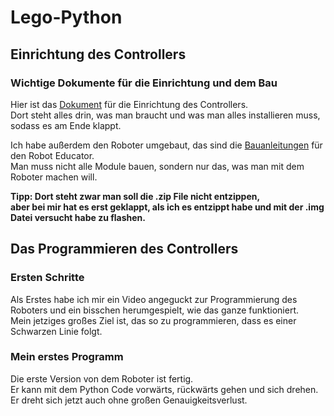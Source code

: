 # Lego-Python

## Einrichtung des Controllers
### Wichtige Dokumente für die Einrichtung und dem Bau
Hier ist das [Dokument](https://assets.education.lego.com/v3/assets/blt293eea581807678a/bltb470b9ea6e38f8d4/5f8802fc4376310c19e33714/getting-started-with-micropython-v2_enus.pdf?locale=en-us#Getting%20started%20with%20MicroPython_ENUS.indd%3A.8753%3A57 "Dokument für die Einrichtung") für die Einrichtung des Controllers.  
Dort steht alles drin, was man braucht und was man alles installieren muss, sodass es am Ende klappt.

Ich habe außerdem den Roboter umgebaut, das sind die [Bauanleitungen](https://github.com/Hjordans/Lego-Python/tree/main/Lego_Bauanleitungen_RobotEducator "Alle Bauanleitungen") für den Robot Educator.  
Man muss nicht alle Module bauen, sondern nur das, was man mit dem Roboter machen will.

**Tipp: Dort steht zwar man soll die .zip File nicht entzippen,  
aber bei mir hat es erst geklappt, als ich es entzippt habe und mit der .img Datei versucht habe zu flashen.**  

## Das Programmieren des Controllers
### Ersten Schritte
Als Erstes habe ich mir ein Video angeguckt zur Programmierung des Roboters und ein bisschen herumgespielt, wie das ganze funktioniert.  
Mein jetziges großes Ziel ist, das so zu programmieren, dass es einer Schwarzen Linie folgt.

### Mein erstes Programm
Die erste Version von dem Roboter ist fertig.  
Er kann mit dem Python Code vorwärts, rückwärts gehen und sich drehen.  
Er dreht sich jetzt auch ohne großen Genauigkeitsverlust.

